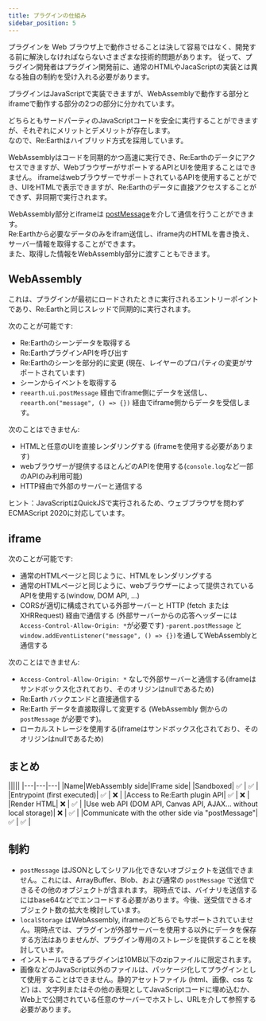 ```yaml
---
title: プラグインの仕組み
sidebar_position: 5
---
```


プラグインを Web ブラウザ上で動作させることは決して容易ではなく、開発する前に解決しなければならないさまざまな技術的問題があります。
従って、プラグイン開発者はプラグイン開発前に、通常のHTMLやJacaScriptの実装とは異なる独自の制約を受け入れる必要があります。

プラグインはJavaScriptで実装できますが、WebAssemblyで動作する部分とiframeで動作する部分の2つの部分に分かれています。


どちらともサードパーティのJavaScriptコードを安全に実行することができますが、それぞれにメリットとデメリットが存在します。  
なので、Re:Earthはハイブリッド方式を採用しています。

WebAssemblyはコードを同期的かつ高速に実行でき、Re:Earthのデータにアクセスできますが、WebブラウザーがサポートするAPIとUIを使用することはできません。
iframeはwebブラウザーでサポートされているAPIを使用することができ、UIをHTMLで表示できますが、Re:Earthのデータに直接アクセスすることができず、非同期で実行されます。

WebAssembly部分とiframeは [postMessage](https://developer.mozilla.org/en-US/docs/Web/API/Window/postMessage)を介して通信を行うことができます。  
Re:Earthから必要なデータのみをifram送信し、iframe内のHTMLを書き換え、サーバー情報を取得することができます。  
また、取得した情報をWebAssembly部分に渡すこともできます。

## WebAssembly

これは、プラグインが最初にロードされたときに実行されるエントリーポイントであり、Re:Earthと同じスレッドで同期的に実行されます。


次のことが可能です:

- Re:Earthのシーンデータを取得する
- Re:EarthプラグインAPIを呼び出す
- Re:Earthのシーンを部分的に変更 (現在、レイヤーのプロパティの変更がサポートされています)
- シーンからイベントを取得する
- `reearth.ui.postMessage` 経由でiframe側にデータを送信し、`reearth.on("message", () => {})` 経由でiframe側からデータを受信します。

次のことはできません:

- HTMLと任意のUIを直接レンダリングする (iframeを使用する必要があります)
- webブラウザーが提供するほとんどのAPIを使用する(`console.log`など一部のAPIのみ利用可能)
- HTTP経由で外部のサーバーと通信する

ヒント：JavaScriptはQuickJSで実行されるため、ウェブブラウザを問わずECMAScript 2020に対応しています。

## iframe

次のことが可能です:

- 通常のHTMLページと同じように、HTMLをレンダリングする
- 通常のHTMLページと同じように、webブラウザーによって提供されているAPIを使用する(window, DOM API,  ...)
- CORSが適切に構成されている外部サーバーと HTTP (fetch または XHRRequest) 経由で通信する (外部サーバーからの応答ヘッダーには`Access-Control-Allow-Origin: *`が必要です)
-`parent.postMessage` と `window.addEventListener("message", () => {})`を通してWebAssemblyと通信する

次のことはできません:

- `Access-Control-Allow-Origin: *` なしで外部サーバーと通信する(iframeはサンドボックス化されており、そのオリジンはnullであるため)
- Re:Earth バックエンドと直接通信する
- Re:Earth データを直接取得して変更する (WebAssembly 側からの `postMessage` が必要です)。
- ローカルストレージを使用する(iframeはサンドボックス化されており、そのオリジンはnullであるため)

## まとめ

|||||
|---|---|---|
|Name|WebAssembly side|IFrame side|
|Sandboxed| ✅ | ✅ |
|Entrypoint (first executed)| ✅ | ❌ |
|Access to Re:Earth plugin API| ✅ | ❌ |
|Render HTML| ❌ | ✅ |
|Use web API (DOM API, Canvas API, AJAX... without local storage)| ❌ | ✅ |
|Communicate with the other side via "postMessage"| ✅ | ✅ |


## 制約

- `postMessage` はJSONとしてシリアル化できないオブジェクトを送信できません。これには、ArrayBuffer、Blob、および通常の `postMessage` で送信できるその他のオブジェクトが含まれます。 現時点では、バイナリを送信するにはbase64などでエンコードする必要があります。今後、送受信できるオブジェクト数の拡大を検討しています。
- `localStorage` はWebAssembly, iframeのどちらでもサポートされていません。現時点では、プラグインが外部サーバーを使用する以外にデータを保存する方法はありませんが、プラグイン専用のストレージを提供することを検討しています。
- インストールできるプラグインは10MB以下のzipファイルに限定されます。
- 画像などのJavaScript以外のファイルは、パッケージ化してプラグインとして使用することはできません。静的アセットファイル (html、画像、css など) は、文字列またはその他の表現としてJavaScriptコードに埋め込むか、Web上で公開されている任意のサーバーでホストし、URLを介して参照する必要があります。
